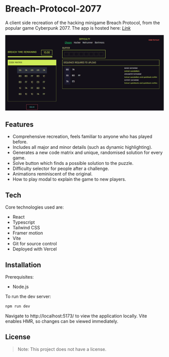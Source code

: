 # Breach-Protocol-2077
A client side recreation of the hacking minigame Breach Protocol, from the popular game Cyberpunk 2077.
The app is hosted here: _[Link](https://breach-protocol.vercel.app/)_

![breachapp](/src/assets/breachapp.png)

## Features
- Comprehensive recreation, feels familiar to anyone who has played before.
- Includes all major and minor details (such as dynamic highlighting).
- Generates a new code matrix and unique, randomised solution for every game.
- Solve button which finds a possible solution to the puzzle.
- Difficulty selector for people after a challenge.
- Animations reminiscent of the original.
- How to play modal to explain the game to new players.

## Tech
Core technologies used are:
- React
- Typescript
- Tailwind CSS
- Framer motion
- Vite
- Git for source control
- Deployed with Vercel

## Installation
Prerequisites:
- Node.js

To run the dev server:
```sh
npm run dev
```
Navigate to http://localhost:5173/ to view the application locally.
Vite enables HMR, so changes can be viewed immediately.

## License
> Note: This project does not have a license.
